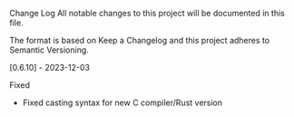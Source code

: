 Change Log
All notable changes to this project will be documented in this file.

The format is based on Keep a Changelog and this project adheres to Semantic Versioning.

[0.6.10] - 2023-12-03

Fixed

- Fixed casting syntax for new C compiler/Rust version